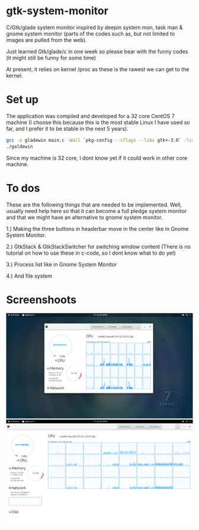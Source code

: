 # gtk-system-monitor
C/Gtk/glade system monitor inspired by deepin system mon, task man &amp; gnome system monitor (parts of the codes such as, but not limited to images are pulled from the web).

Just learned Gtk/glade/c in one week so please bear with the funny codes (it might still be funny for some time)

At present, it relies on kernel /proc as these is the rawest we can get to the kernel.

# Set up
The application was compiled and developed for a 32 core CentOS 7 machine (I choose this because this is the most stable Linux I have used so far, and I prefer it to be stable in the next 5 years). 
```bash
gcc -o gladewin main.c -Wall `pkg-config --cflags --libs gtk+-3.0` -lcairo -export-dynamic -lm -O2 -lcairo-script-interpreter
./galdewin
```
Since my machine is 32 core, I dont know yet if it could work in other core machine.


# To dos
These are the following things that are needed to be implemented. Well, usually need help here so that it can become a full pledge system monitor and that we might have an alternative to gnome system monitor.

1.) Making the three buttons in headerbar move in the center like in Gnome System Monitor.

2.) GtkStack & GtkStackSwitcher for switching window content (There is no tutorial on how to use these in c-code, so I dont know what to do yet)

3.) Process list like in Gnome System Monitor

4.) And file system

# Screenshoots
![alt text](https://github.com/jobs-git/gtk-system-monitor/blob/master/Screenshot%20from%202019-01-25%2000-23-03.png)
![alt text](https://github.com/jobs-git/gtk-system-monitor/blob/master/Screenshot%20from%202019-01-25%2000-19-51.png)
